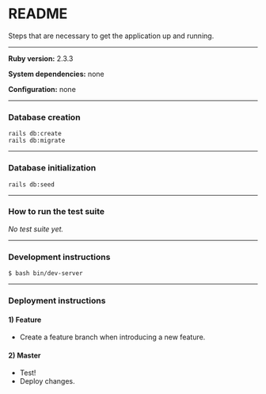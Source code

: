 # README

Steps that are necessary to get the
application up and running.

---

**Ruby version:** 2.3.3

**System dependencies:** none

**Configuration:** none

---

### Database creation

```
rails db:create
rails db:migrate
```

---

### Database initialization

```
rails db:seed
```

---

### How to run the test suite

*No test suite yet.*

---

### Development instructions

```
$ bash bin/dev-server
```

---

### Deployment instructions

#### 1) Feature
* Create a feature branch when introducing a new feature.
#### 2) Master
* Test!
* Deploy changes.
